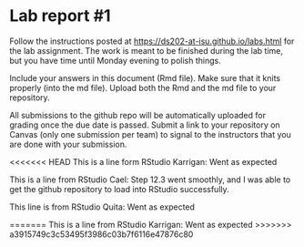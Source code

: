 
<!-- README.md is generated from README.Rmd. Please edit the README.Rmd file -->

# Lab report \#1

Follow the instructions posted at
<https://ds202-at-isu.github.io/labs.html> for the lab assignment. The
work is meant to be finished during the lab time, but you have time
until Monday evening to polish things.

Include your answers in this document (Rmd file). Make sure that it
knits properly (into the md file). Upload both the Rmd and the md file
to your repository.

All submissions to the github repo will be automatically uploaded for
grading once the due date is passed. Submit a link to your repository on
Canvas (only one submission per team) to signal to the instructors that
you are done with your submission.

\<\<\<\<\<\<\< HEAD This is a line form RStudio Karrigan: Went as
expected

This is a line from RStudio Cael: Step 12.3 went smoothly, and I was
able to get the github repository to load into RStudio successfully.

This line is from RStudio Quita: Went as expected

======= This is a line from RStudio Karrigan: Went as expected
\>\>\>\>\>\>\> a3915749c3c53495f3986c03b7f6116e47876c80

